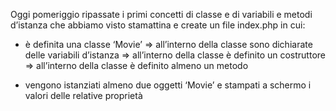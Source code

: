 Oggi pomeriggio ripassate i primi concetti di classe e di variabili e
metodi d’istanza che abbiamo visto stamattina e create un file index.php in cui:

- è definita una classe ‘Movie’
   => all’interno della classe sono dichiarate delle variabili d’istanza
   => all’interno della classe è definito un costruttore
   => all’interno della classe è definito almeno un metodo
   
- vengono istanziati almeno due oggetti ‘Movie’ e stampati a schermo i valori delle relative proprietà